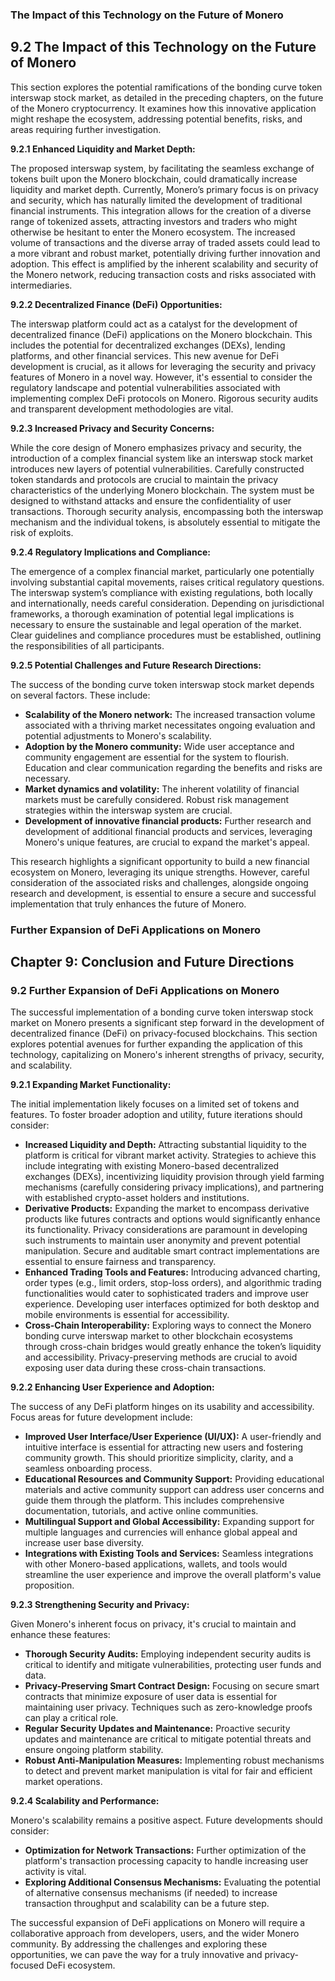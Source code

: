 

### The Impact of this Technology on the Future of Monero

## 9.2 The Impact of this Technology on the Future of Monero

This section explores the potential ramifications of the bonding curve token interswap stock market, as detailed in the preceding chapters, on the future of the Monero cryptocurrency.  It examines how this innovative application might reshape the ecosystem, addressing potential benefits, risks, and areas requiring further investigation.

**9.2.1 Enhanced Liquidity and Market Depth:**

The proposed interswap system, by facilitating the seamless exchange of tokens built upon the Monero blockchain, could dramatically increase liquidity and market depth.  Currently, Monero’s primary focus is on privacy and security, which has naturally limited the development of traditional financial instruments.  This integration allows for the creation of a diverse range of tokenized assets, attracting investors and traders who might otherwise be hesitant to enter the Monero ecosystem. The increased volume of transactions and the diverse array of traded assets could lead to a more vibrant and robust market, potentially driving further innovation and adoption. This effect is amplified by the inherent scalability and security of the Monero network, reducing transaction costs and risks associated with intermediaries.

**9.2.2  Decentralized Finance (DeFi) Opportunities:**

The interswap platform could act as a catalyst for the development of decentralized finance (DeFi) applications on the Monero blockchain.  This includes the potential for decentralized exchanges (DEXs), lending platforms, and other financial services.  This new avenue for DeFi development is crucial, as it allows for leveraging the security and privacy features of Monero in a novel way.  However, it's essential to consider the regulatory landscape and potential vulnerabilities associated with implementing complex DeFi protocols on Monero. Rigorous security audits and transparent development methodologies are vital.

**9.2.3  Increased Privacy and Security Concerns:**

While the core design of Monero emphasizes privacy and security, the introduction of a complex financial system like an interswap stock market introduces new layers of potential vulnerabilities.  Carefully constructed token standards and protocols are crucial to maintain the privacy characteristics of the underlying Monero blockchain.  The system must be designed to withstand attacks and ensure the confidentiality of user transactions.  Thorough security analysis, encompassing both the interswap mechanism and the individual tokens, is absolutely essential to mitigate the risk of exploits.

**9.2.4  Regulatory Implications and Compliance:**

The emergence of a complex financial market, particularly one potentially involving substantial capital movements, raises critical regulatory questions. The interswap system’s compliance with existing regulations, both locally and internationally, needs careful consideration.  Depending on jurisdictional frameworks, a thorough examination of potential legal implications is necessary to ensure the sustainable and legal operation of the market. Clear guidelines and compliance procedures must be established, outlining the responsibilities of all participants.

**9.2.5  Potential Challenges and Future Research Directions:**

The success of the bonding curve token interswap stock market depends on several factors. These include:

* **Scalability of the Monero network:**  The increased transaction volume associated with a thriving market necessitates ongoing evaluation and potential adjustments to Monero's scalability.
* **Adoption by the Monero community:**  Wide user acceptance and community engagement are essential for the system to flourish.  Education and clear communication regarding the benefits and risks are necessary.
* **Market dynamics and volatility:**  The inherent volatility of financial markets must be carefully considered.  Robust risk management strategies within the interswap system are crucial.
* **Development of innovative financial products:**  Further research and development of additional financial products and services, leveraging Monero's unique features, are crucial to expand the market's appeal.

This research highlights a significant opportunity to build a new financial ecosystem on Monero, leveraging its unique strengths. However, careful consideration of the associated risks and challenges, alongside ongoing research and development, is essential to ensure a secure and successful implementation that truly enhances the future of Monero.


### Further Expansion of DeFi Applications on Monero

## Chapter 9: Conclusion and Future Directions

### 9.2 Further Expansion of DeFi Applications on Monero

The successful implementation of a bonding curve token interswap stock market on Monero presents a significant step forward in the development of decentralized finance (DeFi) on privacy-focused blockchains.  This section explores potential avenues for further expanding the application of this technology, capitalizing on Monero's inherent strengths of privacy, security, and scalability.

**9.2.1  Expanding Market Functionality:**

The initial implementation likely focuses on a limited set of tokens and features.  To foster broader adoption and utility, future iterations should consider:

* **Increased Liquidity and Depth:**  Attracting substantial liquidity to the platform is critical for vibrant market activity.  Strategies to achieve this include integrating with existing Monero-based decentralized exchanges (DEXs), incentivizing liquidity provision through yield farming mechanisms (carefully considering privacy implications), and partnering with established crypto-asset holders and institutions.
* **Derivative Products:**  Expanding the market to encompass derivative products like futures contracts and options would significantly enhance its functionality.  Privacy considerations are paramount in developing such instruments to maintain user anonymity and prevent potential manipulation. Secure and auditable smart contract implementations are essential to ensure fairness and transparency.
* **Enhanced Trading Tools and Features:**  Introducing advanced charting, order types (e.g., limit orders, stop-loss orders), and algorithmic trading functionalities would cater to sophisticated traders and improve user experience.  Developing user interfaces optimized for both desktop and mobile environments is essential for accessibility.
* **Cross-Chain Interoperability:** Exploring ways to connect the Monero bonding curve interswap market to other blockchain ecosystems through cross-chain bridges would greatly enhance the token’s liquidity and accessibility. Privacy-preserving methods are crucial to avoid exposing user data during these cross-chain transactions.

**9.2.2  Enhancing User Experience and Adoption:**

The success of any DeFi platform hinges on its usability and accessibility.  Focus areas for future development include:

* **Improved User Interface/User Experience (UI/UX):**  A user-friendly and intuitive interface is essential for attracting new users and fostering community growth. This should prioritize simplicity, clarity, and a seamless onboarding process.
* **Educational Resources and Community Support:**  Providing educational materials and active community support can address user concerns and guide them through the platform. This includes comprehensive documentation, tutorials, and active online communities.
* **Multilingual Support and Global Accessibility:** Expanding support for multiple languages and currencies will enhance global appeal and increase user base diversity.
* **Integrations with Existing Tools and Services:**  Seamless integrations with other Monero-based applications, wallets, and tools would streamline the user experience and improve the overall platform's value proposition.

**9.2.3  Strengthening Security and Privacy:**

Given Monero's inherent focus on privacy, it's crucial to maintain and enhance these features:

* **Thorough Security Audits:**  Employing independent security audits is critical to identify and mitigate vulnerabilities, protecting user funds and data.
* **Privacy-Preserving Smart Contract Design:**  Focusing on secure smart contracts that minimize exposure of user data is essential for maintaining user privacy.  Techniques such as zero-knowledge proofs can play a critical role.
* **Regular Security Updates and Maintenance:**  Proactive security updates and maintenance are critical to mitigate potential threats and ensure ongoing platform stability.
* **Robust Anti-Manipulation Measures:**  Implementing robust mechanisms to detect and prevent market manipulation is vital for fair and efficient market operations.

**9.2.4  Scalability and Performance:**

Monero's scalability remains a positive aspect.  Future developments should consider:

* **Optimization for Network Transactions:**  Further optimization of the platform's transaction processing capacity to handle increasing user activity is vital.
* **Exploring Additional Consensus Mechanisms:**  Evaluating the potential of alternative consensus mechanisms (if needed) to increase transaction throughput and scalability can be a future step.

The successful expansion of DeFi applications on Monero will require a collaborative approach from developers, users, and the wider Monero community. By addressing the challenges and exploring these opportunities, we can pave the way for a truly innovative and privacy-focused DeFi ecosystem.


